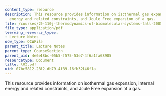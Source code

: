 ```yaml
---
content_type: resource
description: This resource provides information on isothermal gas expansion, internal
  energy and related constraints, and Joule Free expansion of a gas.
file: /courses/20-110j-thermodynamics-of-biomolecular-systems-fall-2005/07bc581228f2db794f3916fb32146f1a_l03.pdf
file_type: application/pdf
learning_resource_types:
- Lecture Notes
ocw_type: OCWFile
parent_title: Lecture Notes
parent_type: CourseSection
parent_uid: 4e6e18bc-05b5-f575-53e7-4f6a1fa68985
resourcetype: Document
title: l03.pdf
uid: 07bc5812-28f2-db79-4f39-16fb32146f1a
---
```

This resource provides information on isothermal gas expansion, internal energy and related constraints, and Joule Free expansion of a gas.

